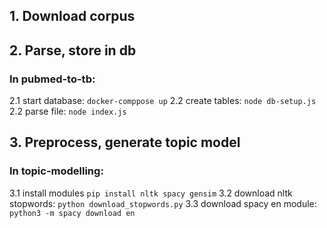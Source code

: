 



## 1. Download corpus

## 2. Parse, store in db

### In pubmed-to-tb:
2.1 start database: `docker-comppose up`
2.2 create tables: `node db-setup.js`
2.2 parse file: `node index.js`

## 3. Preprocess, generate topic model

### In topic-modelling:
3.1 install modules `pip install nltk spacy gensim`
3.2 download nltk stopwords: `python download_stopwords.py`
3.3 download spacy en module: `python3 -m spacy download en`